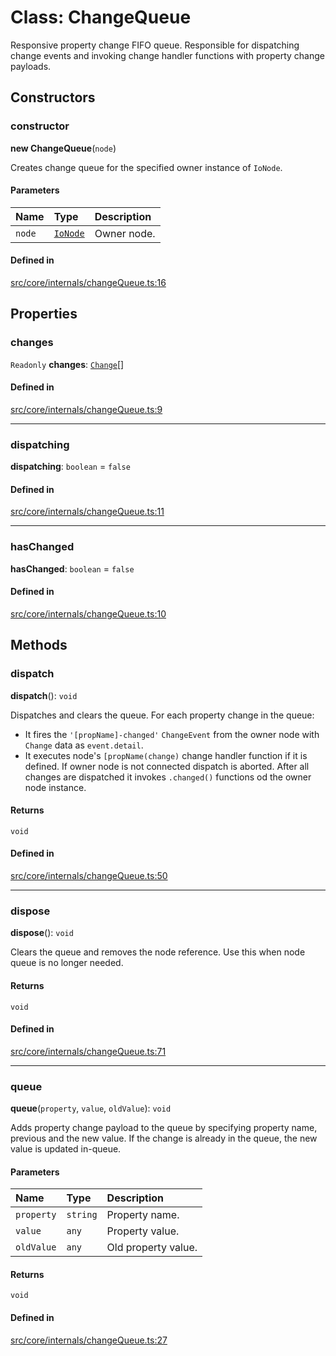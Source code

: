 # Class: ChangeQueue

Responsive property change FIFO queue.
Responsible for dispatching change events and invoking change handler functions with property change payloads.

## Constructors

### constructor

**new ChangeQueue**(`node`)

Creates change queue for the specified owner instance of `IoNode`.

#### Parameters

| Name | Type | Description |
| :------ | :------ | :------ |
| `node` | [`IoNode`](IoNode.md) | Owner node. |

#### Defined in

[src/core/internals/changeQueue.ts:16](https://github.com/io-gui/iogui/blob/main/src/core/internals/changeQueue.ts#L16)

## Properties

### changes

 `Readonly` **changes**: [`Change`](../interfaces/Change.md)[]

#### Defined in

[src/core/internals/changeQueue.ts:9](https://github.com/io-gui/iogui/blob/main/src/core/internals/changeQueue.ts#L9)

___

### dispatching

 **dispatching**: `boolean` = `false`

#### Defined in

[src/core/internals/changeQueue.ts:11](https://github.com/io-gui/iogui/blob/main/src/core/internals/changeQueue.ts#L11)

___

### hasChanged

 **hasChanged**: `boolean` = `false`

#### Defined in

[src/core/internals/changeQueue.ts:10](https://github.com/io-gui/iogui/blob/main/src/core/internals/changeQueue.ts#L10)

## Methods

### dispatch

**dispatch**(): `void`

Dispatches and clears the queue.
For each property change in the queue:
 - It fires the `'[propName]-changed'` `ChangeEvent` from the owner node with `Change` data as `event.detail`.
 - It executes node's `[propName(change)` change handler function if it is defined.
If owner node is not connected dispatch is aborted.
After all changes are dispatched it invokes `.changed()` functions od the owner node instance.

#### Returns

`void`

#### Defined in

[src/core/internals/changeQueue.ts:50](https://github.com/io-gui/iogui/blob/main/src/core/internals/changeQueue.ts#L50)

___

### dispose

**dispose**(): `void`

Clears the queue and removes the node reference.
Use this when node queue is no longer needed.

#### Returns

`void`

#### Defined in

[src/core/internals/changeQueue.ts:71](https://github.com/io-gui/iogui/blob/main/src/core/internals/changeQueue.ts#L71)

___

### queue

**queue**(`property`, `value`, `oldValue`): `void`

Adds property change payload to the queue by specifying property name, previous and the new value.
If the change is already in the queue, the new value is updated in-queue.

#### Parameters

| Name | Type | Description |
| :------ | :------ | :------ |
| `property` | `string` | Property name. |
| `value` | `any` | Property value. |
| `oldValue` | `any` | Old property value. |

#### Returns

`void`

#### Defined in

[src/core/internals/changeQueue.ts:27](https://github.com/io-gui/iogui/blob/main/src/core/internals/changeQueue.ts#L27)
